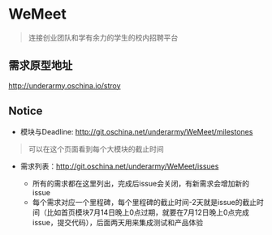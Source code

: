 # WeMeet

> 连接创业团队和学有余力的学生的校内招聘平台


## 需求原型地址 

http://underarmy.oschina.io/stroy


## Notice
- 模块与Deadline: http://git.oschina.net/underarmy/WeMeet/milestones

> 可以在这个页面看到每个大模块的截止时间

- 需求列表：http://git.oschina.net/underarmy/WeMeet/issues

  - 所有的需求都在这里列出，完成后issue会关闭，有新需求会增加新的issue
  - 每个需求对应一个里程碑，每个里程碑的截止时间-2天就是issue的截止时间（比如首页模块7月14日晚上0点过期，就要在7月12日晚上0点完成issue，提交代码），后面两天用来集成测试和产品体验
